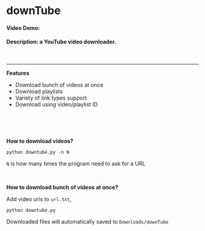 # downTube
#### Video Demo:  <URL HERE>
#### Description: a YouTube video downloader.

<br/>
<hr />

**Features**

- Download bunch of videos at once
- Download playlists
- Variety of link types support
- Download using video/playlist ID


<br/>
<br/>

<br/>

**How to download videos?**

`python downtube.py -n N`

`N` is how many times the program need to ask for a URL

<br/>

**How to download bunch of videos at once?**

Add video urls to `url.txt`,

`python downtube.py`

Downloaded files will automatically saved to `Downloads/downTube`
